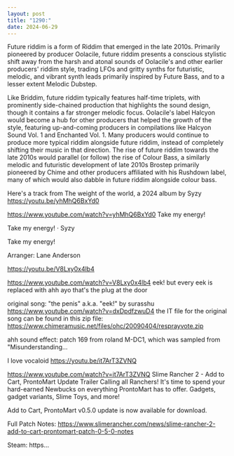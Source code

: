 ```yaml
---
layout: post
title: "1290:"
date: 2024-06-29
---
```


Future riddim is a form of Riddim that emerged in the late 2010s. Primarily pioneered by producer Oolacile, future riddim presents a conscious stylistic shift away from the harsh and atonal sounds of Oolacile's and other earlier producers' riddim style, trading LFOs and gritty synths for futuristic, melodic, and vibrant synth leads primarily inspired by Future Bass, and to a lesser extent Melodic Dubstep. 

Like Briddim, future riddim typically features half-time triplets, with prominently side-chained production that highlights the sound design, though it contains a far stronger melodic focus. Oolacile's label Halcyon would become a hub for other producers that helped the growth of the style, featuring up-and-coming producers in compilations like Halcyon Sound Vol. 1 and Enchanted Vol. 1. Many producers would continue to produce more typical riddim alongside future riddim, instead of completely shifting their music in that direction. The rise of future riddim towards the late 2010s would parallel (or follow) the rise of Colour Bass, a similarly melodic and futuristic development of late 2010s Brostep primarily pioneered by Chime and other producers affiliated with his Rushdown label, many of which would also dabble in future riddim alongside colour bass.

Here's a track from The weight of the world, a 2024 album by Syzy
https://youtu.be/yhMhQ6BxYd0

https://www.youtube.com/watch?v=yhMhQ6BxYd0
Take my energy!

Take my energy! · Syzy

Take my energy!



Arranger: Lane Anderson



https://youtu.be/V8Lxy0x4lb4

https://www.youtube.com/watch?v=V8Lxy0x4lb4
eek! but every eek is replaced with ahh
ayo that's the plug at the door

original song:
"the penis" a.k.a. "eek!" by surasshu
https://www.youtube.com/watch?v=dxDpdfzwuD4
the IT file for the original song can be found in this zip file:
https://www.chimeramusic.net/files/ohc/20090404/resprayvote.zip

ahh sound effect:
patch 169 from roland M-DC1, which was sampled from "Misunderstanding...


I love vocaloid
https://youtu.be/it7ArT3ZVNQ

https://www.youtube.com/watch?v=it7ArT3ZVNQ
Slime Rancher 2 - Add to Cart, ProntoMart Update Trailer
Calling all Ranchers! It's time to spend your hard-earned Newbucks on everything ProntoMart has to offer. Gadgets, gadget variants, Slime Toys, and more!

Add to Cart, ProntoMart v0.5.0 update is now available for download.

Full Patch Notes: https://www.slimerancher.com/news/slime-rancher-2-add-to-cart-prontomart-patch-0-5-0-notes

Steam: https...
